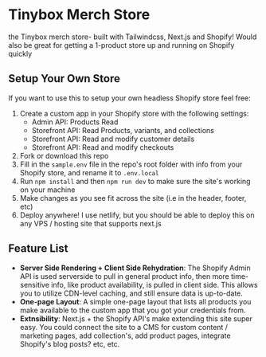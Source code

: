 # Tinybox Merch Store

the Tinybox merch store- built with Tailwindcss, Next.js and Shopify!
Would also be great for getting a 1-product store up and running on Shopify quickly

## Setup Your Own Store

If you want to use this to setup your own headless Shopify store feel free:

1. Create a custom app in your Shopify store with the following settings:
   - Admin API: Products Read
   - Storefront API: Read Products, variants, and collections
   - Storefront API: Read and modify customer details
   - Storefront API: Read and modify checkouts
2. Fork or download this repo
3. Fill in the `sample.env` file in the repo's root folder with info from your Shopify store, and rename it to `.env.local`
4. Run `npm install` and then `npm run dev` to make sure the site's working on your machine
5. Make changes as you see fit across the site (i.e in the header, footer, etc)
6. Deploy anywhere! I use netlify, but you should be able to deploy this on any VPS / hosting site that supports next.js

## Feature List

- **Server Side Rendering + Client Side Rehydration**: The Shopify Admin API is used serverside to pull in general product info, then more time-sensitive info, like product availability, is pulled in client side. This allows you to utilize CDN-level caching, and still ensure data is up-to-date.
- **One-page Layout**: A simple one-page layout that lists all products you make available to the custom app that you got your credentials from.
- **Extnsibility**: Next.js + the Shopify API's make extending this site super easy. You could connect the site to a CMS for custom content / marketing pages, add collection's, add product pages, integrate Shopify's blog posts? etc, etc.
